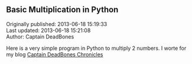 ## Basic Multiplication in Python  
Originally published: 2013-06-18 15:19:33  
Last updated: 2013-06-18 15:21:08  
Author: Captain DeadBones  
  
Here is a very simple program in Python to multiply 2 numbers. I worte for my blog [Captain DeadBones Chronicles](http://thelivingpearl.com/basic-multiplication-in-python/)